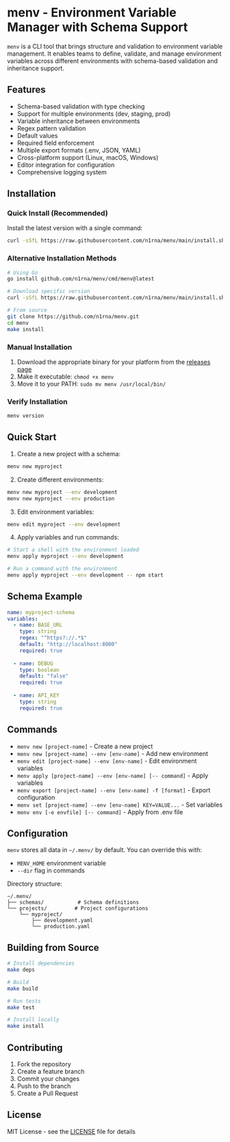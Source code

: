 # menv - Environment Variable Manager with Schema Support

`menv` is a CLI tool that brings structure and validation to environment variable management. It enables teams to define, validate, and manage environment variables across different environments with schema-based validation and inheritance support.

## Features

- Schema-based validation with type checking
- Support for multiple environments (dev, staging, prod)
- Variable inheritance between environments
- Regex pattern validation
- Default values
- Required field enforcement
- Multiple export formats (.env, JSON, YAML)
- Cross-platform support (Linux, macOS, Windows)
- Editor integration for configuration
- Comprehensive logging system

## Installation

### Quick Install (Recommended)

Install the latest version with a single command:

```bash
curl -sSfL https://raw.githubusercontent.com/n1rna/menv/main/install.sh | sh
```

### Alternative Installation Methods

```bash
# Using Go
go install github.com/n1rna/menv/cmd/menv@latest

# Download specific version
curl -sSfL https://raw.githubusercontent.com/n1rna/menv/main/install.sh | sh -s -- --version v1.0.0

# From source
git clone https://github.com/n1rna/menv.git
cd menv
make install
```

### Manual Installation

1. Download the appropriate binary for your platform from the [releases page](https://github.com/n1rna/menv/releases)
2. Make it executable: `chmod +x menv`
3. Move it to your PATH: `sudo mv menv /usr/local/bin/`

### Verify Installation

```bash
menv version
```

## Quick Start

1. Create a new project with a schema:
```bash
menv new myproject
```

2. Create different environments:
```bash
menv new myproject --env development
menv new myproject --env production
```

3. Edit environment variables:
```bash
menv edit myproject --env development
```

4. Apply variables and run commands:
```bash
# Start a shell with the environment loaded
menv apply myproject --env development

# Run a command with the environment
menv apply myproject --env development -- npm start
```

## Schema Example

```yaml
name: myproject-schema
variables:
  - name: BASE_URL
    type: string
    regex: "^https?://.*$"
    default: "http://localhost:8000"
    required: true
  
  - name: DEBUG
    type: boolean
    default: "false"
    required: true
  
  - name: API_KEY
    type: string
    required: true
```

## Commands

- `menv new [project-name]` - Create a new project
- `menv new [project-name] --env [env-name]` - Add new environment
- `menv edit [project-name] --env [env-name]` - Edit environment variables
- `menv apply [project-name] --env [env-name] [-- command]` - Apply variables
- `menv export [project-name] --env [env-name] -f [format]` - Export configuration
- `menv set [project-name] --env [env-name] KEY=VALUE...` - Set variables
- `menv env [-e envfile] [-- command]` - Apply from .env file

## Configuration

`menv` stores all data in `~/.menv/` by default. You can override this with:
- `MENV_HOME` environment variable
- `--dir` flag in commands

Directory structure:
```
~/.menv/
├── schemas/           # Schema definitions
└── projects/         # Project configurations
    └── myproject/
        ├── development.yaml
        └── production.yaml
```

## Building from Source

```bash
# Install dependencies
make deps

# Build
make build

# Run tests
make test

# Install locally
make install
```

## Contributing

1. Fork the repository
2. Create a feature branch
3. Commit your changes
4. Push to the branch
5. Create a Pull Request

## License

MIT License - see the [LICENSE](LICENSE) file for details